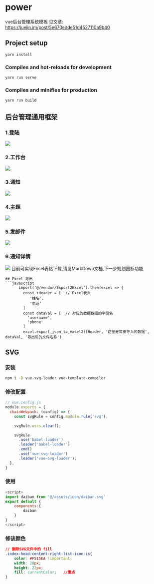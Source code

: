 # power
vue后台管理系统模板
见文章: https://juejin.im/post/5e670edde51d4527110a9b40
## Project setup
```
yarn install
```

### Compiles and hot-reloads for development
```
yarn run serve
```

### Compiles and minifies for production
```
yarn run build
```
## 后台管理通用框架
### 1.登陆
![](https://user-gold-cdn.xitu.io/2020/4/6/1714fb94c77fcd36?w=1914&h=937&f=png&s=374345)
### 2.工作台
![](https://user-gold-cdn.xitu.io/2020/4/6/1714fb9c7aefbff8?w=1920&h=938&f=png&s=307232)
### 3.通知
![](https://user-gold-cdn.xitu.io/2020/4/6/1714fb99cbe57cfe?w=468&h=622&f=png&s=46176)
### 4.主题
![](https://user-gold-cdn.xitu.io/2020/4/6/1714fb98c7ef9124?w=550&h=940&f=png&s=165347)
### 5.发邮件
![](https://user-gold-cdn.xitu.io/2020/4/6/1714fb977801d049?w=1920&h=943&f=png&s=125289)
### 6.通知详情
![](https://user-gold-cdn.xitu.io/2020/4/6/1714fb95eb472f83?w=1915&h=937&f=png&s=252470)
目前可实现Excel表格下载,请见MarkDown文档,下一步规划图标功能


```
## Excel 导出
```javascript
      import('@/vendor/Export2Excel').then(excel => {
        const tHeader = [  // Excel表头
           '姓名',
           '电话'
        ]
        const dataVal = [  // 对应的数据数组的字段名
          'username',
          'phone'
        ]
        excel.export_json_to_excel2(tHeader, '这里是需要导入的数据', dataVal, '导出后的文件名称')
```
## SVG
### 安装
```bash
npm i -D vue-svg-loader vue-template-compiler
```
### 修改配置
```javascript
// vue.config.js
module.exports = {
  chainWebpack: (config) => {
    const svgRule = config.module.rule('svg');
 
    svgRule.uses.clear();
 
    svgRule
      .use('babel-loader')
      .loader('babel-loader')
      .end()
      .use('vue-svg-loader')
      .loader('vue-svg-loader');
  },
}
```
### 使用
```javascript
<script>
import daiban from '@/assets/icon/daiban.svg'
export default {
    components:{
        daiban
    }
}
</script>
```
### 修该颜色
```css
// 删除SVG文件中的 fill 
.index-head-centent-right-list-icon-is{
    color: #F515EA !important;
    width: 20px;
    height: 22px;
    fill: currentColor;   //重点
}
```